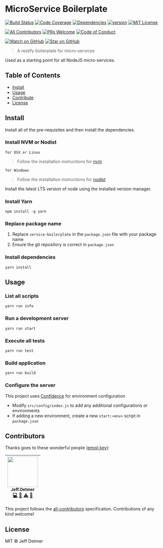 # MicroService Boilerplate


[![Build Status][build-badge]][build]
[![Code Coverage][coverage-badge]][coverage]
[![Dependencies][dependencyci-badge]][dependencyci]
[![version][version-badge]][package]
[![MIT License][license-badge]][LICENSE]

[![All Contributors][contributors]](#contributors)
[![PRs Welcome][prs-badge]][prs]
[![Code of Conduct][coc-badge]][coc]

[![Watch on GitHub][github-watch-badge]][github-watch]
[![Star on GitHub][github-star-badge]][github-star]

> A restify boilerplate for micro-services

Used as a starting point for all NodeJS micro-services.

## Table of Contents

- [Install](#install)
- [Usage](#usage)
- [Contribute](#contribute)
- [License](#license)

## Install

Install all of the pre-requisites and then install the dependencies.

### Install NVM or Nodist

`for OSX or Linux`
> Follow the installation instructions for [nvm](https://github.com/creationix/nvm)

`for Windows`
> Follow the installation instructions for [nodist](https://github.com/marcelklehr/nodist)

Install the latest LTS version of node using the installed version manager.

### Install Yarn

```
npm install -g yarn
```

### Replace package name

1. Replace `service-boilerplate` in the `package.json` file with your package name
2. Ensure the git repository is correct in `package.json`

### Install dependencies

```
yarn install
```

## Usage

### List all scripts

```
yarn run info
```

### Run a development server

```
yarn run start
```

### Execute all tests

```
yarn run test
```

### Build application

```
yarn run build
```

### Configure the server

This project uses [Confidence](https://www.npmjs.com/package/confidence) for environment configuration

* Modify `src/config/index.js` to add any additional configurations or environments
* If adding a new environment, create a new `start:<env>` script in `package.json`


## Contributors

Thanks goes to these wonderful people ([emoji key][emojis]):

<!-- ALL-CONTRIBUTORS-LIST:START - Do not remove or modify this section -->
| [<img src="https://avatars2.githubusercontent.com/u/649578?v=3" width="100px;"/><br /><sub>Jeff Detmer</sub>](http://www.jeffdetmer.com)<br />[💻](https://github.com/shellthor/microservice-boilerplate/commits?author=shellthor "Code") [📖](https://github.com/shellthor/microservice-boilerplate/commits?author=shellthor "Documentation") [⚠️](https://github.com/shellthor/microservice-boilerplate/commits?author=shellthor "Tests") [📢](#talk-shellthor "Talks") |
| :---: |
<!-- ALL-CONTRIBUTORS-LIST:END -->

This project follows the [all-contributors][all-contributors] specification. Contributions of any kind welcome!

## License

MIT &copy; Jeff Detmer

[build-badge]: https://img.shields.io/travis/shellthor/microservice-boilerplate.svg?style=flat-square
[build]: https://travis-ci.org/shellthor/microservice-boilerplate.svg
[coverage-badge]: https://img.shields.io/codecov/c/github/shellthor/microservice-boilerplate.svg?style=flat-square
[coverage]: https://codecov.io/github/shellthor/microservice-boilerplate
[dependencyci-badge]: https://dependencyci.com/github/shellthor/microservice-boilerplate/badge
[dependencyci]: https://dependencyci.com/github/shellthor/microservice-boilerplate
[version-badge]: https://img.shields.io/github/tag/shellthor/microservice-boilerplate.svg?style=flat-square
[package]: https://github.com/shellthor/microservice-boilerplate
[license-badge]: https://img.shields.io/github/license/mashape/apistatus.svg?style=flat-square
[license]: https://github.com/shellthor/microservice-boilerplate/blob/master/LICENSE.md
[prs-badge]: https://img.shields.io/badge/PRs-welcome-brightgreen.svg?style=flat-square
[prs]: http://makeapullrequest.com
[coc-badge]: https://img.shields.io/badge/code%20of-conduct-ff69b4.svg?style=flat-square
[coc]: https://github.com/shellthor/microservice-boileplate/blob/master/CODE_OF_CONDUCT.md
[github-watch-badge]: https://img.shields.io/github/watchers/shellthor/microservice-boilerplate.svg?style=flat-square
[github-watch]: https://github.com/shellthor/microservice-boilerplate/watchers
[github-star-badge]: https://img.shields.io/github/stars/shellthor/microservice-boilerplate.svg?style=flat-square
[github-star]: https://github.com/shellthor/microservice-boilerplate/stargazers
[emojis]: https://github.com/kentcdodds/all-contributors#emoji-key
[all-contributors]: https://github.com/kentcdodds/all-contributors
[contributors]: https://img.shields.io/badge/all_contributors-1-orange.svg?style=flat-square
